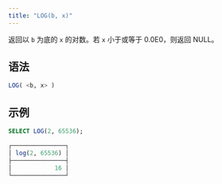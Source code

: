 ```yaml
---
title: "LOG(b, x)"
---
```


返回以 `b` 为底的 `x` 的对数。若 `x` 小于或等于 0.0E0，则返回 NULL。

## 语法

```sql
LOG( <b, x> )
```

## 示例

```sql
SELECT LOG(2, 65536);

┌───────────────┐
│ log(2, 65536) │
├───────────────┤
│            16 │
└───────────────┘
```